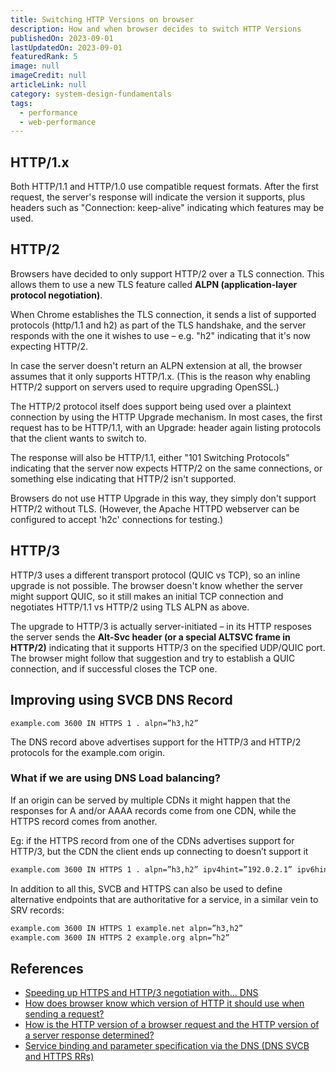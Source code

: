 ```yaml
---
title: Switching HTTP Versions on browser
description: How and when browser decides to switch HTTP Versions
publishedOn: 2023-09-01
lastUpdatedOn: 2023-09-01
featuredRank: 5
image: null
imageCredit: null
articleLink: null
category: system-design-fundamentals
tags:
  - performance
  - web-performance
---
```


## HTTP/1.x

Both HTTP/1.1 and HTTP/1.0 use compatible request formats. After the first request, the server's response will indicate the version it supports, plus headers such as "Connection: keep-alive" indicating which features may be used.

## HTTP/2

Browsers have decided to only support HTTP/2 over a TLS connection. This allows them to use a new TLS feature called **ALPN (application-layer protocol negotiation)**.

When Chrome establishes the TLS connection, it sends a list of supported protocols (http/1.1 and h2) as part of the TLS handshake, and the server responds with the one it wishes to use – e.g. "h2" indicating that it's now expecting HTTP/2.

In case the server doesn't return an ALPN extension at all, the browser assumes that it only supports HTTP/1.x. (This is the reason why enabling HTTP/2 support on servers used to require upgrading OpenSSL.)

The HTTP/2 protocol itself does support being used over a plaintext connection by using the HTTP Upgrade mechanism. In most cases, the first request has to be HTTP/1.1, with an Upgrade: header again listing protocols that the client wants to switch to.

The response will also be HTTP/1.1, either "101 Switching Protocols" indicating that the server now expects HTTP/2 on the same connections, or something else indicating that HTTP/2 isn't supported.

Browsers do not use HTTP Upgrade in this way, they simply don't support HTTP/2 without TLS. (However, the Apache HTTPD webserver can be configured to accept 'h2c' connections for testing.)

## HTTP/3

HTTP/3 uses a different transport protocol (QUIC vs TCP), so an inline upgrade is not possible. The browser doesn't know whether the server might support QUIC, so it still makes an initial TCP connection and negotiates HTTP/1.1 vs HTTP/2 using TLS ALPN as above.

The upgrade to HTTP/3 is actually server-initiated – in its HTTP resposes the server sends the **Alt-Svc header (or a special ALTSVC frame in HTTP/2)** indicating that it supports HTTP/3 on the specified UDP/QUIC port. The browser might follow that suggestion and try to establish a QUIC connection, and if successful closes the TCP one.

## Improving using SVCB DNS Record

```
example.com 3600 IN HTTPS 1 . alpn=”h3,h2”
```

The DNS record above advertises support for the HTTP/3 and HTTP/2 protocols for the example.com origin.

### What if we are using DNS Load balancing?

If an origin can be served by multiple CDNs it might happen that the responses for A and/or AAAA records come from one CDN, while the HTTPS record comes from another.

Eg: if the HTTPS record from one of the CDNs advertises support for HTTP/3, but the CDN the client ends up connecting to doesn’t support it

```txt
example.com 3600 IN HTTPS 1 . alpn=”h3,h2” ipv4hint=”192.0.2.1” ipv6hint=”2001:db8::1”
```

In addition to all this, SVCB and HTTPS can also be used to define alternative endpoints that are authoritative for a service, in a similar vein to SRV records:

```txt
example.com 3600 IN HTTPS 1 example.net alpn=”h3,h2”
example.com 3600 IN HTTPS 2 example.org alpn=”h2”
```

## References

- [Speeding up HTTPS and HTTP/3 negotiation with... DNS](https://blog.cloudflare.com/speeding-up-https-and-http-3-negotiation-with-dns/)
- [How does browser know which version of HTTP it should use when sending a request?](https://superuser.com/questions/1659248/how-does-browser-know-which-version-of-http-it-should-use-when-sending-a-request)
- [How is the HTTP version of a browser request and the HTTP version of a server response determined?](https://superuser.com/questions/670889/how-is-the-http-version-of-a-browser-request-and-the-http-version-of-a-server-re)
- [Service binding and parameter specification via the DNS (DNS SVCB and HTTPS RRs)](https://datatracker.ietf.org/doc/html/draft-ietf-dnsop-svcb-https-12)
